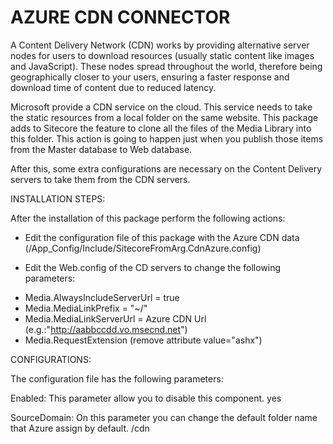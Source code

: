 AZURE CDN CONNECTOR
===================

A Content Delivery Network (CDN) works by providing alternative server nodes for users to download resources (usually static content like images and JavaScript). These nodes spread throughout the world, therefore being geographically closer to your users, ensuring a faster response and download time of content due to reduced latency.

Microsoft provide a CDN service on the cloud. This service needs to take the static resources from a local folder on the same website. This package adds to Sitecore the feature to clone all the files of the Media Library into this folder. This action is going to happen just when you publish those items from the Master database to Web database.

After this, some extra configurations are necessary on the Content Delivery servers to take them from the CDN servers.


INSTALLATION STEPS:

After the installation of this package perform the following actions:

- Edit the configuration file of this package with the Azure CDN data (/App_Config/Include/SitecoreFromArg.CdnAzure.config)

- Edit the Web.config of the CD servers to change the following parameters:
 * Media.AlwaysIncludeServerUrl = true
 * Media.MediaLinkPrefix = "~/"
 * Media.MediaLinkServerUrl = Azure CDN Url (e.g.:"http://aabbccdd.vo.msecnd.net")
 * Media.RequestExtension (remove attribute value="ashx")
 
CONFIGURATIONS:

The configuration file has the following parameters:

Enabled: This parameter allow you to disable this component.
<Enabled>yes</Enabled>

SourceDomain: On this parameter you can change the default folder name that Azure assign by default.
<SourceDomain>/cdn</SourceDomain>


